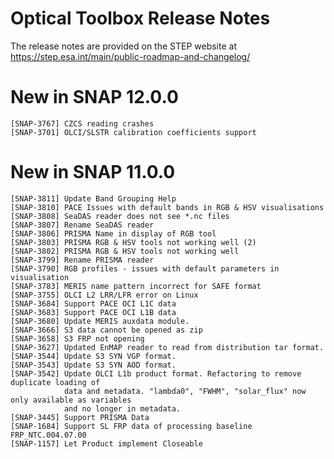 Optical Toolbox Release Notes
================================

The release notes are provided on the STEP website at https://step.esa.int/main/public-roadmap-and-changelog/

# New in SNAP 12.0.0
    [SNAP-3767] CZCS reading crashes
    [SNAP-3701] OLCI/SLSTR calibration coefficients support

# New in SNAP 11.0.0
    [SNAP-3811] Update Band Grouping Help
    [SNAP-3810] PACE Issues with default bands in RGB & HSV visualisations
    [SNAP-3808] SeaDAS reader does not see *.nc files
    [SNAP-3807] Rename SeaDAS reader
    [SNAP-3806] PRISMA Name in display of RGB tool 
    [SNAP-3803] PRISMA RGB & HSV tools not working well (2)
    [SNAP-3802] PRISMA RGB & HSV tools not working well 
    [SNAP-3799] Rename PRISMA reader
    [SNAP-3790] RGB profiles - issues with default parameters in visualisation  
    [SNAP-3783] MERIS name pattern incorrect for SAFE format
    [SNAP-3755] OLCI L2 LRR/LFR error on Linux
    [SNAP-3684] Support PACE OCI L1C data
    [SNAP-3683] Support PACE OCI L1B data
    [SNAP-3680] Update MERIS auxdata module.
    [SNAP-3666] S3 data cannot be opened as zip
    [SNAP-3658] S3 FRP not opening
    [SNAP-3627] Updated EnMAP reader to read from distribution tar format.
    [SNAP-3544] Update S3 SYN VGP format.
    [SNAP-3543] Update S3 SYN AOD format.
    [SNAP-3542] Update OLCI L1b product format. Refactoring to remove duplicate loading of
                data and metadata. "lambda0", "FWHM", "solar_flux" now only available as variables 
                and no longer in metadata. 
    [SNAP-3445] Support PRISMA Data
    [SNAP-1684] Support SL FRP data of processing baseline FRP_NTC.004.07.00
    [SNAP-1157] Let Product implement Closeable
    
